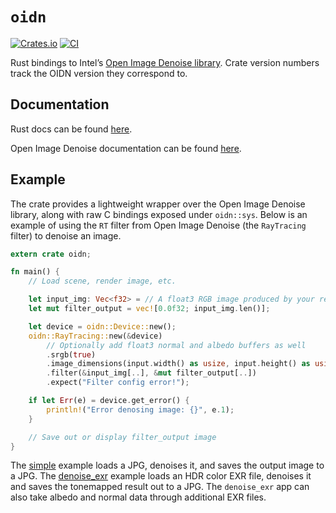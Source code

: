 # `oidn`

[![Crates.io](https://img.shields.io/crates/v/oidn.svg)](https://crates.io/crates/oidn)
[![CI](https://github.com/Twinklebear/oidn-rs/actions/workflows/main.yml/badge.svg)](https://github.com/Twinklebear/oidn-rs/actions/workflows/main.yml)

Rust bindings to Intel’s [Open Image Denoise library](https://github.com/OpenImageDenoise/oidn).
Crate version numbers track the OIDN version they correspond to.

## Documentation

Rust docs can be found [here](https://docs.rs/oidn).

Open Image Denoise documentation can be found [here](https://openimagedenoise.github.io/documentation.html).

## Example

The crate provides a lightweight wrapper over the Open Image Denoise library,
along with raw C bindings exposed under `oidn::sys`. Below is an example of
using the `RT` filter from Open Image Denoise (the `RayTracing` filter) to
denoise an image.

```rust
extern crate oidn;

fn main() {
    // Load scene, render image, etc.

    let input_img: Vec<f32> = // A float3 RGB image produced by your renderer
    let mut filter_output = vec![0.0f32; input_img.len()];

    let device = oidn::Device::new();
    oidn::RayTracing::new(&device)
        // Optionally add float3 normal and albedo buffers as well
        .srgb(true)
        .image_dimensions(input.width() as usize, input.height() as usize);
        .filter(&input_img[..], &mut filter_output[..])
        .expect("Filter config error!");

    if let Err(e) = device.get_error() {
        println!("Error denosing image: {}", e.1);
    }

    // Save out or display filter_output image
}
```

The [simple](examples/simple) example loads a JPG, denoises it, and saves the
output image to a JPG. The [denoise_exr](examples/denoise_exr) example loads an
HDR color EXR file, denoises it and saves the tonemapped result out to a JPG.
The `denoise_exr` app can also take albedo and normal data through additional
EXR files.
